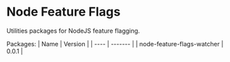# Node Feature Flags
Utilities packages for NodeJS feature flagging.

Packages:
| Name | Version |
| ---- | ------- |
| node-feature-flags-watcher | 0.0.1 |